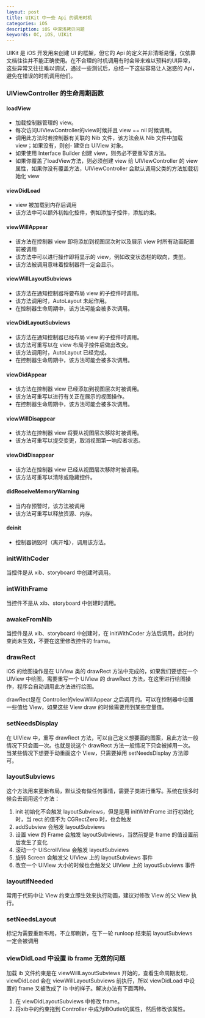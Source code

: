 ```yaml
---
layout: post
title: UIKit 中一些 Api 的调用时机
categories: iOS
description: iOS 中深浅拷贝问题
keywords: OC, iOS, UIKit
---
```



UIKit 是 iOS 开发用来创建 UI 的框架，但它的 Api 的定义并非清晰易懂，仅依靠文档往往并不能正确使用。在不合理的时机调用有时会带来难以预料的UI异常，这些异常又往往难以调试，通过一些测试后，总结一下这些容易让人迷惑的 Api，避免在错误的时机调用他们。

### UIViewController 的生命周期函数

#### loadView
- 加载控制器管理的 view。
- 每次访问UIViewController的view时候并且 view == nil 时候调用。
- 调用此方法时若控制器有关联的 Nib 文件，该方法会从 Nib 文件中加载 view；如果没有，则创- 建空白 UIView 对象。
- 如果使用 Interface Builder 创建 view，则务必不要重写该方法。
- 如果你覆盖了loadView方法，则必须创建 view 给 UIVIewController 的 view 属性，如果你没有覆盖方法，UIViewController 会默认调用父类的方法加载初始化 view

#### viewDidLoad
- view 被加载到内存后调用
- 该方法中可以额外初始化控件，例如添加子控件，添加约束。

#### viewWillAppear
- 该方法在控制器 view 即将添加到视图层次时以及展示 view 时所有动画配置前被调用
- 该方法中可以进行操作即将显示的 view，例如改变状态栏的取向，类型。
- 该方法被调用意味着控制器将一定会显示。

#### viewWillLayoutSubviews
- 该方法在通知控制器将要布局 view 的子控件时调用。
- 该方法调用时，AutoLayout 未起作用。
- 在控制器生命周期中，该方法可能会被多次调用。


#### viewDidLayoutSubviews
- 该方法在通知控制器已经布局 view 的子控件时调用。
- 该方法可重写以在 view 布局子控件后做出改变。
- 该方法调用时，AutoLayout 已经完成。
- 在控制器生命周期中，该方法可能会被多次调用。

#### viewDidAppear
- 该方法在控制器 view 已经添加到视图层次时被调用。
- 该方法可重写以进行有关正在展示的视图操作。
- 在控制器生命周期中，该方法可能会被多次调用。

#### viewWillDisappear
- 该方法在控制器 view 将要从视图层次移除时被调用。
- 该方法可重写以提交变更，取消视图第一响应者状态。

#### viewDidDisappear
- 该方法在控制器 view 已经从视图层次移除时被调用。
- 该方法可重写以清除或隐藏控件。

#### didReceiveMemoryWarning
- 当内存预警时，该方法被调用
- 该方法可重写以释放资源、内存。

#### deinit
- 控制器销毁时（离开堆），调用该方法。

### initWithCoder
当控件是从 xib、storyboard 中创建时调用。

### intWithFrame
当控件不是从 xib、storyboard 中创建时调用。

### awakeFromNib
当控件是从 xib、storyboard 中创建时，在 initWithCoder 方法后调用，此时约束尚未生效，不要在这里修改控件的 frame。

### drawRect
iOS 的绘图操作是在 UIView 类的 drawRect 方法中完成的，如果我们要想在一个 UIView 中绘图，需要重写一个 UIView 的 drawRect 方法，在这里进行绘图操作，程序会自动调用此方法进行绘图。

drawRect是在 Controller的viewWillAppear 之后调用的。可以在控制器中设置一些值给 View，如果这些 View draw 的时候需要用到某些变量值。

### setNeedsDisplay
在 UIView 中，重写 drawRect 方法，可以自己定义想要画的图案，且此方法一般情况下只会画一次。也就是说这个 drawRect 方法一般情况下只会被掉用一次。 当某些情况下想要手动重画这个 View，只需要掉用 setNeedsDisplay 方法即可。

### layoutSubviews
这个方法用来更新布局，默认没有做任何事情，需要子类进行重写。系统在很多时候会去调用这个方法：
1. init 初始化不会触发 layoutSubviews，但是是用 initWithFrame 进行初始化时，当 rect 的值不为 CGRectZero 时，也会触发
2. addSubview 会触发 layoutSubviews
3. 设置 view 的 Frame 会触发 layoutSubviews，当然前提是 frame 的值设置前后发生了变化
4. 滚动一个 UIScrollView 会触发 layoutSubviews
5. 旋转 Screen 会触发父 UIView 上的 layoutSubviews 事件
6. 改变一个 UIView 大小的时候也会触发父 UIView 上的 layoutSubviews 事件

### layoutIfNeeded
常用于代码中让 View 约束立即生效来执行动画，建议对修改 View 的父 View 执行。

### setNeedsLayout
标记为需要重新布局，不立即刷新，在下一轮 runloop 结束前 layoutSubviews 一定会被调用

### viewDidLoad 中设置 ib frame 无效的问题
加载 ib 文件约束是在 viewWillLayoutSubviews 开始的，查看生命周期发现，viewDidLoad 会在 viewWillLayoutSubviews 前执行，所以 viewDidLoad 中设置的 frame 又被改成了 ib 中的样子。解决办法有下面两种。

1. 在 viewDidLayoutSubviews 中修改 frame。
2. 将xib中的约束拖到 Controller 中成为IBOutlet的属性，然后修改该属性。